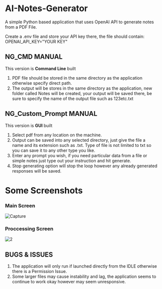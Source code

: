 # AI-Notes-Generator
A simple Python based application that uses OpenAI API to generate notes from a PDF File.

Create a .env file and store your API key there, the file should contain: OPENAI_API_KEY="YOUR KEY"

## NG_CMD MANUAL
This version is **Command Line** built
1. PDF file should be stored in the same directory as the application otherwise specify direct path.
2. The output will be stores in the same directory as the application, new folder called Notes will be created, your output will be saved there, be sure to specify the name of the output file such as 123etc.txt

## NG_Custom_Prompt MANUAL
This version is **GUI** built
1. Select pdf from any location on the machine.
2. Output can be saved into any selected directory, just give the file a name and its extension such as .txt. Type of file is not limited to txt so you can save it to any other type you like.
3. Enter any prompt you wish, if you need particular data from a file or simple notes just type out your instruction and hit generate.
4. Stop generating option will stop the loop however any already generated responses will be saved.

Some Screenshots
================

### Main Screen
![Capture](https://user-images.githubusercontent.com/74925827/231019411-821a1a8c-d79e-4307-8705-f30ebda183c5.PNG)

### Proccessing Screen
![2](https://user-images.githubusercontent.com/74925827/231020288-bcd30777-1dc3-4172-963b-818e2835a8d1.PNG)

## BUGS & ISSUES

1. The application will only run if launched directly from the IDLE otherwise there is a Permission Issue.
2. Some larger files may cause instability and lag, the application seems to continue to work okay however may seem unresponsive.
